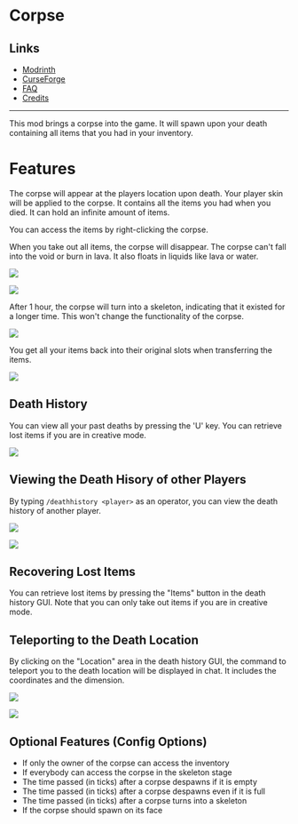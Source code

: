 <!-- modrinth_exclude.start -->

# Corpse

## Links
- [Modrinth](https://modrinth.com/mod/corpse)
- [CurseForge](https://www.curseforge.com/minecraft/mc-mods/corpse)
- [FAQ](https://modrepo.de/minecraft/corpse/faq)
- [Credits](https://modrepo.de/minecraft/corpse/credits)

---

<!-- modrinth_exclude.end -->

This mod brings a corpse into the game.
It will spawn upon your death containing all items that you had in your inventory.


# Features

The corpse will appear at the players location upon death.
Your player skin will be applied to the corpse.
It contains all the items you had when you died.
It can hold an infinite amount of items.

You can access the items by right-clicking the corpse.

When you take out all items, the corpse will disappear.
The corpse can't fall into the void or burn in lava.
It also floats in liquids like lava or water.

![](https://i.imgur.com/PbLRPZG.png)

![](https://i.imgur.com/6x9lhS5.png)

After 1 hour, the corpse will turn into a skeleton, indicating that it existed for a longer time.
This won't change the functionality of the corpse.

![](https://i.imgur.com/tDPoSPD.png)

You get all your items back into their original slots when transferring the items.

![](https://i.imgur.com/QaYgkb9.png)


## Death History

You can view all your past deaths by pressing the 'U' key.
You can retrieve lost items if you are in creative mode.

![](https://i.imgur.com/mg68xFT.png)


## Viewing the Death Hisory of other Players

By typing `/deathhistory <player>` as an operator, you can view the death history of another player.

![](https://i.imgur.com/RzYuMFX.png)

![](https://i.imgur.com/OaPMXl6.png)


## Recovering Lost Items

You can retrieve lost items by pressing the "Items" button in the death history GUI.
Note that you can only take out items if you are in creative mode.


## Teleporting to the Death Location

By clicking on the "Location" area in the death history GUI, the command to teleport you to the death location will be displayed in chat.
It includes the coordinates and the dimension.

![](https://i.imgur.com/EvRsWwp.png)

![](https://i.imgur.com/e7xZeen.png)


## Optional Features (Config Options)

- If only the owner of the corpse can access the inventory
- If everybody can access the corpse in the skeleton stage
- The time passed (in ticks) after a corpse despawns if it is empty
- The time passed (in ticks) after a corpse despawns even if it is full
- The time passed (in ticks) after a corpse turns into a skeleton
- If the corpse should spawn on its face
